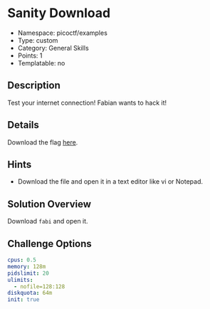 # Sanity Download

- Namespace: picoctf/examples
- Type: custom
- Category: General Skills
- Points: 1
- Templatable: no

## Description

Test your internet connection! Fabian wants to hack it!

## Details

Download the flag [here]({{url_for("fabi")}}).

## Hints

- Download the file and open it in a text editor like vi or Notepad.

## Solution Overview

Download `fabi` and open it.

## Challenge Options

```yaml
cpus: 0.5
memory: 128m
pidslimit: 20
ulimits:
  - nofile=128:128
diskquota: 64m
init: true
```
